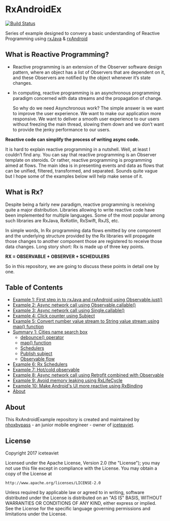 # RxAndroidEx

[![Build Status](https://travis-ci.org/nhoxbypass/RxAndroidEx.svg?branch=master)](https://travis-ci.org/nhoxbypass/RxAndroidEx) 

Series of example designed to convery a basic understanding of Reactive Programming using [rxJava](https://github.com/ReactiveX/RxJava) & [rxAndroid](https://github.com/ReactiveX/RxAndroid)

What is Reactive Programming?
-------

 - Reactive programming is an extension of the Observer software design pattern, where an object has a list of Observers that are dependent on it, and these Observers are notified by the object whenever it’s state changes.

 - In computing, reactive programming is an asynchronous programming paradigm concerned with data streams and the propagation of change. 

   So why do we need Asynchronous work? The simple answer is we want to improve the user experience. We want to make our application more responsive. We want to deliver a smooth user experience to our users without freezing the main thread, slowing them down and we don’t want to provide the jenky performance to our users.

**Reactive code can simplify the process of writing async code.**

It is hard to explain reactive programming in a nutshell. Well, at least I couldn’t find any. You can say that reactive programming is an Observer template on steroids. Or rather, reactive programming is programming aimed at flows. The main idea is in presenting events and data as flows that can be unified, filtered, transformed, and separated. Sounds quite vague but I hope some of the examples below will help make sense of it.

What is Rx?
-------

Despite being a fairly new paradigm, reactive programming is receiving quite a major distribution. Libraries allowing to write reactive code have been implemented for multiple languages. Some of the most popular among such libraries are RxJava, RxKotlin, RxSwift, RxJS, etc.

In simple words, In Rx programming data flows emitted by one component and the underlying structure provided by the Rx libraries will propagate those changes to another component those are registered to receive those data changes. Long story short: Rx is made up of three key points.

**RX = OBSERVABLE + OBSERVER + SCHEDULERS**

So in this repository, we are going to discuss these points in detail one by one.


## Table of Contents

- [Example 1: First step in to rxJava and rxAndroid using Observable.just()](https://github.com/nhoxbypass/RxAndroidEx/blob/master/app/src/main/java/iceteaviet/com/rxandroidex/Example1Activity.java)
- [Example 2: Async network call using Observable.callable()](https://github.com/nhoxbypass/RxAndroidEx/blob/master/app/src/main/java/iceteaviet/com/rxandroidex/Example2Activity.java)
- [Example 3: Async network call using Single.callable()](https://github.com/nhoxbypass/RxAndroidEx/blob/master/app/src/main/java/iceteaviet/com/rxandroidex/Example3Activity.java)
- [Example 4: Click counter using Subject](https://github.com/nhoxbypass/RxAndroidEx/blob/master/app/src/main/java/iceteaviet/com/rxandroidex/Example4Activity.java)
- [Example 5: Convert number value stream to String value stream using map() function](https://github.com/nhoxbypass/RxAndroidEx/blob/master/app/src/main/java/iceteaviet/com/rxandroidex/Example5Activity.java)
- [Summary 1: Cities name search box](https://github.com/nhoxbypass/RxAndroidEx/blob/master/app/src/main/java/iceteaviet/com/rxandroidex/Summary1Activity.java)
  * [debounce() operator](https://github.com/nhoxbypass/RxAndroidEx/blob/master/app/src/main/java/iceteaviet/com/rxandroidex/Summary1Activity.java#L73)
  * [map() function](https://github.com/nhoxbypass/RxAndroidEx/blob/master/app/src/main/java/iceteaviet/com/rxandroidex/Summary1Activity.java#L75)
   * [Schedulers](https://github.com/nhoxbypass/RxAndroidEx/blob/master/app/src/main/java/iceteaviet/com/rxandroidex/Summary1Activity.java#L88)
  * [Publish subject](https://github.com/nhoxbypass/RxAndroidEx/blob/master/app/src/main/java/iceteaviet/com/rxandroidex/Summary1Activity.java#L98)
  * [Observable flow](https://github.com/nhoxbypass/RxAndroidEx/blob/master/app/src/main/java/iceteaviet/com/rxandroidex/Summary1Activity.java#L125)
- [Example 6: Rx Schedulers](https://github.com/nhoxbypass/RxAndroidEx/blob/master/app/src/main/java/iceteaviet/com/rxandroidex/Example6Activity.java)
- [Example 7: Hot/cold observable](https://github.com/nhoxbypass/RxAndroidEx/blob/master/app/src/main/java/iceteaviet/com/rxandroidex/Example7Activity.java)
- [Example 8: Async network call using Retrofit combined with Observable](https://github.com/nhoxbypass/RxAndroidEx/blob/master/app/src/main/java/iceteaviet/com/rxandroidex/Example8Activity.java)
- [Example 9: Avoid memory leaking using RxLifeCycle](https://github.com/nhoxbypass/RxAndroidEx/blob/master/app/src/main/java/iceteaviet/com/rxandroidex/Example9Activity.java)
- [Example 10: Make Android's UI more reactive using RxBinding](https://github.com/nhoxbypass/RxAndroidEx/blob/master/app/src/main/java/iceteaviet/com/rxandroidex/Example10Activity.java)
- [About](#about)

About
-------
This RxAndroidExample repository is created and maintained by [nhoxbypass](https://www.facebook.com/hieutam22) - an junior mobile engineer - owner of [iceteaviet](iceteaviet.com).


License
-------

Copyright 2017 iceteaviet

Licensed under the Apache License, Version 2.0 (the "License");
you may not use this file except in compliance with the License.
You may obtain a copy of the License at

    http://www.apache.org/licenses/LICENSE-2.0

Unless required by applicable law or agreed to in writing, software
distributed under the License is distributed on an "AS IS" BASIS,
WITHOUT WARRANTIES OR CONDITIONS OF ANY KIND, either express or implied.
See the License for the specific language governing permissions and
limitations under the License.
